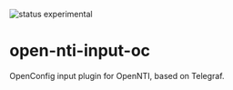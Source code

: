![status experimental](http://b.repl.ca/v1/status-experimental-yellow.png)  

# open-nti-input-oc

OpenConfig input plugin for OpenNTI, based on Telegraf.

